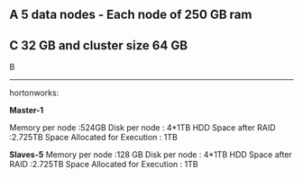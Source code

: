 A
5 data nodes - Each node of 250 GB ram
--------------------------------------

C
32 GB and cluster size 64 GB
--------------------------------------
B

--------------------------------------
hortonworks:

**Master-1**

Memory per node :524GB 
Disk per node : 4*1TB
HDD Space after RAID :2.725TB
Space Allocated for Execution :  1TB

**Slaves-5**
Memory per node :128 GB
Disk per node : 4*1TB
HDD Space after RAID :2.725TB
Space Allocated for Execution :  1TB